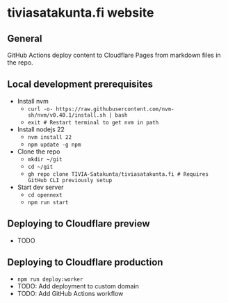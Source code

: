 # tiviasatakunta.fi website

## General

GitHub Actions deploy content to Cloudflare Pages from markdown files in the repo.

## Local development prerequisites

- Install nvm
  - `curl -o- https://raw.githubusercontent.com/nvm-sh/nvm/v0.40.1/install.sh | bash`
  - `exit # Restart terminal to get nvm in path` 
- Install nodejs 22
  - `nvm install 22`
  - `npm update -g npm`
- Clone the repo
  - `mkdir ~/git`
  - `cd ~/git`
  - `gh repo clone TIVIA-Satakunta/tiviasatakunta.fi # Requires GitHub CLI previously setup`
- Start dev server
  - `cd opennext`
  - `npm run start`

## Deploying to Cloudflare preview

- TODO

## Deploying to Cloudflare production

- `npm run deploy:worker`
- TODO: Add deployment to custom domain
- TODO: Add GitHub Actions workflow

